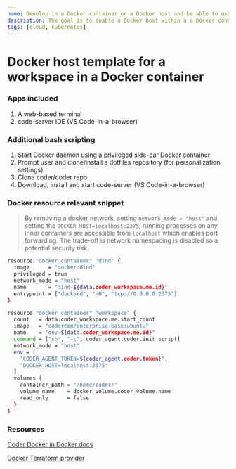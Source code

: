 ```yaml
---
name: Develop in a Docker container on a Docker host and be able to use `docker build` and `docker run` and `docker compose`
description: The goal is to enable a Docker host within a a Docker container
tags: [cloud, kubernetes]
---
```


# Docker host template for a workspace in a Docker container

### Apps included
1. A web-based terminal
1. code-server IDE (VS Code-in-a-browser)

### Additional bash scripting
1. Start Docker daemon using a privileged side-car Docker container
1. Prompt user and clone/install a dotfiles repository (for personalization settings)
1. Clone coder/coder repo
1. Download, install and start code-server (VS Code-in-a-browser)

### Docker resource relevant snippet

> By removing a docker network, setting `network_mode = "host"` and setting the
> `DOCKER_HOST=localhost:2375`, running processes on any inner containers are
> accessible from `localhost` which enables port forwarding. The trade-off is
> network namespacing is disabled so a potential security risk.
> 
```sh
resource "docker_container" "dind" {
  image      = "docker:dind"
  privileged = true
  network_mode = "host"
  name       = "dind-${data.coder_workspace.me.id}"
  entrypoint = ["dockerd", "-H", "tcp://0.0.0.0:2375"]
}

resource "docker_container" "workspace" {
  count   = data.coder_workspace.me.start_count
  image   = "codercom/enterprise-base:ubuntu"
  name    = "dev-${data.coder_workspace.me.id}"
  command = ["sh", "-c", coder_agent.coder.init_script]
  network_mode = "host"
  env = [
    "CODER_AGENT_TOKEN=${coder_agent.coder.token}",
    "DOCKER_HOST=localhost:2375"
  ]
  volumes {
    container_path = "/home/coder/"
    volume_name    = docker_volume.coder_volume.name
    read_only      = false
  }    
}
```

### Resources

[Coder Docker in Docker docs](https://coder.com/docs/coder-oss/latest/templates/docker-in-docker)

[Docker Terraform provider](https://registry.terraform.io/providers/kreuzwerker/docker/latest/docs)
